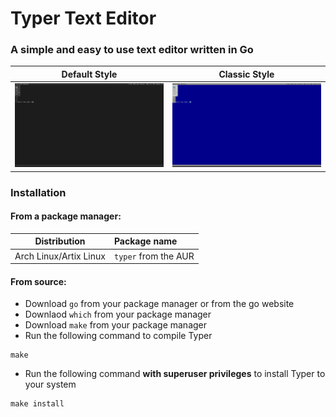 # Typer Text Editor
### A simple and easy to use text editor written in Go

|                          Default Style                           |                          Classic Style                           |
|:----------------------------------------------------------------:|:----------------------------------------------------------------:|
| ![Example of the Typer's default style](media/default-style.png) | ![Example of the Typer's classic style](media/classic-style.png) |

### Installation
#### From a package manager:
|      Distribution      | Package name         |
|:----------------------:|:---------------------|
| Arch Linux/Artix Linux | `typer` from the AUR |
#### From source:
- Download `go` from your package manager or from the go website
- Downlaod `which` from your package manager
- Download `make` from your package manager
- Run the following command to compile Typer
```shell
make
```
- Run the following command **with superuser privileges** to install Typer to your system
```shell
make install
```
